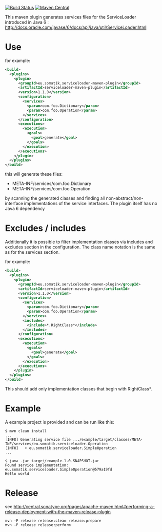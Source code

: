 [![Build Status](https://travis-ci.org/francisdb/serviceloader-maven-plugin.svg?branch=master)](https://travis-ci.org/francisdb/serviceloader-maven-plugin)
[![Maven Central](https://maven-badges.herokuapp.com/maven-central/eu.somatik.serviceloader-maven-plugin/serviceloader-maven-plugin/badge.svg)](https://maven-badges.herokuapp.com/maven-central/eu.somatik.serviceloader-maven-plugin/serviceloader-maven-plugin)

This maven plugin generates services files for the ServiceLoader introduced in Java 6 :
http://docs.oracle.com/javase/6/docs/api/java/util/ServiceLoader.html

# Use

for example:
```xml
<build>
  <plugins>
    <plugin>
      <groupId>eu.somatik.serviceloader-maven-plugin</groupId>
      <artifactId>serviceloader-maven-plugin</artifactId>
      <version>1.1.0</version>
      <configuration>
        <services>
          <param>com.foo.Dictionary</param>
          <param>com.foo.Operation</param>
        </services>
      </configuration>
      <executions>
        <execution>
          <goals>
            <goal>generate</goal>
          </goals>
        </execution>
      </executions>
    </plugin>
  </plugins>
</build>
```

this will generate these files:

* META-INF/services/com.foo.Dictionary
* META-INF/services/com.foo.Operation

by scanning the generated classes and finding all non-abstract/non-interface implementations of the service interfaces. The plugin itself has no Java 6 dependency

# Excludes / includes

Additionally it is possible to filter implementation classes via includes and excludes section in the configuration. The class name notation is the same as for the services section.

for example:
```xml
<build>
  <plugins>
    <plugin>
      <groupId>eu.somatik.serviceloader-maven-plugin</groupId>
      <artifactId>serviceloader-maven-plugin</artifactId>
      <version>1.1.0</version>
      <configuration>
        <services>
          <param>com.foo.Dictionary</param>
          <param>com.foo.Operation</param>
        </services>
        <includes>
          <include>*.RightClass*</include>
        </includes>
      </configuration>
      <executions>
        <execution>
          <goals>
            <goal>generate</goal>
          </goals>
        </execution>
      </executions>
    </plugin>
  </plugins>
</build>
```

This should add only implementation classes that begin with RightClass*.

# Example

A example project is provided and can be run like this:

    $ mvn clean install
    ...
    [INFO] Generating service file .../example/target/classes/META-INF/services/eu.somatik.serviceloader.Operation
    [INFO]   + eu.somatik.serviceloader.SimpleOperation
    ...
    
    $ java -jar target/example-1.0-SNAPSHOT.jar
    Found service implementation: eu.somatik.serviceloader.SimpleOperation@579a19fd
    Hello world

# Release

see http://central.sonatype.org/pages/apache-maven.html#performing-a-release-deployment-with-the-maven-release-plugin

```
mvn -P release release:clean release:prepare
mvn -P release release:perform
```
